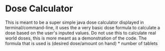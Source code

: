 # Dose Calculator
This is meant to be a super simple java dose calculator displayed in terminal/command-line, it uses the a very basic dose formula to calculate a dose based on the user's inputed values. Do not use this to calculate real world doses, this is more meant as a demonstration of the code. The formula that is used is (desired dose/amount on hand) * number of tablets
